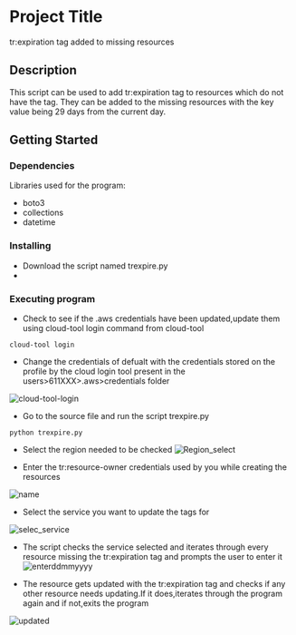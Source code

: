 # Project Title

tr:expiration tag added to missing resources

## Description

This script can be used to add tr:expiration tag to resources which do not have the tag.
They can be added to the missing resources with the key value being 29 days from the current day.

## Getting Started

### Dependencies

Libraries used for the program:
* boto3 
* collections
* datetime


### Installing

* Download the script named trexpire.py
* 

### Executing program

* Check to see if the .aws credentials have been updated,update them using cloud-tool login command from cloud-tool
```
cloud-tool login
```

* Change the credentials of defualt with the credentials stored on the profile by the cloud login tool present in the users>611XXX>.aws>credentials folder

![cloud-tool-login](https://user-images.githubusercontent.com/101724244/200761864-eb2a7f04-7709-43ff-b110-9d59faae26b8.PNG)

* Go to the source file and run the script trexpire.py
```
python trexpire.py
```
* Select the region needed to be checked
![Region_select](https://user-images.githubusercontent.com/101724244/200762885-e384f54b-bf07-453d-a37e-d206baa501cb.PNG)

* Enter the tr:resource-owner credentials used by you while creating the resources 
  
![name](https://user-images.githubusercontent.com/101724244/200763260-9be9c6f7-3510-484e-8573-7211fe7ba0d7.PNG)

* Select the service you want to update the tags for 

![selec_service](https://user-images.githubusercontent.com/101724244/200763714-d36a7a6a-088b-4ed3-91b4-474b4659a8e3.PNG)

* The script checks the service selected and iterates through every resource missing the tr:expiration tag and prompts the user to enter it
![enterddmmyyyy](https://user-images.githubusercontent.com/101724244/200764350-29cd1e91-ef9a-46d1-be59-b647892f4a98.PNG)

* The resource gets updated with the tr:expiration tag and checks if any other resource needs updating.If it does,iterates through the program again and if not,exits     the program
 
![updated](https://user-images.githubusercontent.com/101724244/200764649-763ed3c9-f0a8-45f9-a578-5bf3f6f57a46.PNG)

